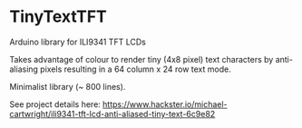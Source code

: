 # TinyTextTFT
 Arduino library for ILI9341 TFT LCDs
 
 Takes advantage of colour to render tiny (4x8 pixel) text characters by anti-aliasing pixels resulting in a 64 column x 24 row text mode.
 
 Minimalist library (~ 800 lines).

See project details here:
https://www.hackster.io/michael-cartwright/ili9341-tft-lcd-anti-aliased-tiny-text-6c9e82
